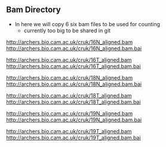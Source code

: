 ## Bam Directory

- In here we will copy 6 six bam files to be used for counting
    + currently too big to be shared in git
    
http://archers.bio.cam.ac.uk/cruk/16N_aligned.bam
http://archers.bio.cam.ac.uk/cruk/16N_aligned.bam.bai

http://archers.bio.cam.ac.uk/cruk/16T_aligned.bam
http://archers.bio.cam.ac.uk/cruk/16T_aligned.bam.bai

http://archers.bio.cam.ac.uk/cruk/18N_aligned.bam
http://archers.bio.cam.ac.uk/cruk/18N_aligned.bam.bai

http://archers.bio.cam.ac.uk/cruk/18T_aligned.bam
http://archers.bio.cam.ac.uk/cruk/18T_aligned.bam.bai

http://archers.bio.cam.ac.uk/cruk/19N_aligned.bam
http://archers.bio.cam.ac.uk/cruk/19N_aligned.bam.bai

http://archers.bio.cam.ac.uk/cruk/19T_aligned.bam
http://archers.bio.cam.ac.uk/cruk/19T_aligned.bam.bai


